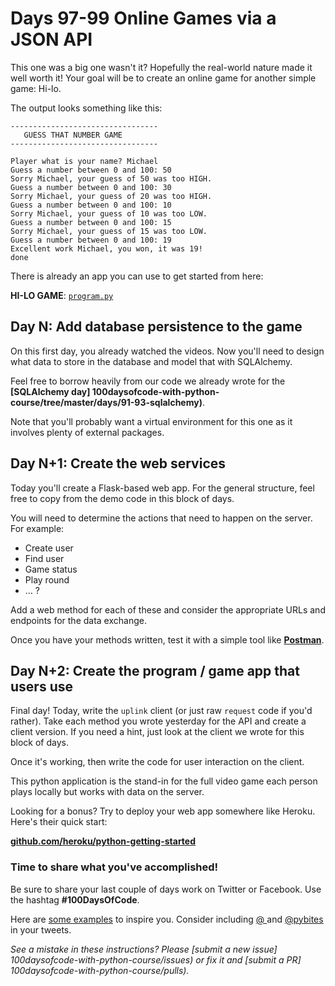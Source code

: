 # Days 97-99 Online Games via a JSON API

This one was a big one wasn't it? Hopefully the real-world nature made it well worth it! Your goal will be to create an online game for another simple game: Hi-lo.

The output looks something like this:

```
---------------------------------
   GUESS THAT NUMBER GAME
---------------------------------

Player what is your name? Michael
Guess a number between 0 and 100: 50
Sorry Michael, your guess of 50 was too HIGH.
Guess a number between 0 and 100: 30
Sorry Michael, your guess of 20 was too HIGH.
Guess a number between 0 and 100: 10
Sorry Michael, your guess of 10 was too LOW.
Guess a number between 0 and 100: 15
Sorry Michael, your guess of 15 was too LOW.
Guess a number between 0 and 100: 19
Excellent work Michael, you won, it was 19!
done
```

There is already an app you can use to get started from here:

**HI-LO GAME**: [`program.py`](https://github.com/mikeckennedy/python-jumpstart-course-demos/blob/master/apps/02-guess-number-app/final/program.py)

## Day N: Add database persistence to the game

On this first day, you already watched the videos. Now you'll need to design what data to store in the database and model that with SQLAlchemy.

Feel free to borrow heavily from our code we already wrote for the **[SQLAlchemy day] 100daysofcode-with-python-course/tree/master/days/91-93-sqlalchemy)**.

Note that you'll probably want a virtual environment for this one as it involves plenty of external packages.

## Day N+1: Create the web services

Today you'll create a Flask-based web app. For the general structure, feel free to copy from the demo code in this block of days.

You will need to determine the actions that need to happen on the server. For example:

* Create user
* Find user
* Game status
* Play round
* ... ?

Add a web method for each of these and consider the appropriate URLs and endpoints for the data exchange.

Once you have your methods written, test it with a simple tool like [**Postman**](https://www.getpostman.com/).

## Day N+2: Create the program / game app that users use

Final day! Today, write the `uplink` client (or just raw `request` code if you'd rather). Take each method you wrote yesterday for the API and create a client version. If you need a hint, just look at the client we wrote for this block of days.

Once it's working, then write the code for user interaction on the client. 

This python application is the stand-in for the full video game each person plays locally but works with data on the server.

Looking for a bonus? Try to deploy your web app somewhere like Heroku. Here's their quick start: 

**[github.com/heroku/python-getting-started](https://github.com/heroku/python-getting-started)**

### Time to share what you've accomplished!

Be sure to share your last couple of days work on Twitter or Facebook. Use the hashtag **#100DaysOfCode**. 

Here are [some examples](https://twitter.com/search?q=%23100DaysOfCode) to inspire you. Consider including [@  ](https://twitter.com/  ) and [@pybites](https://twitter.com/pybites) in your tweets.

*See a mistake in these instructions? Please [submit a new issue] 100daysofcode-with-python-course/issues) or fix it and [submit a PR] 100daysofcode-with-python-course/pulls).*
